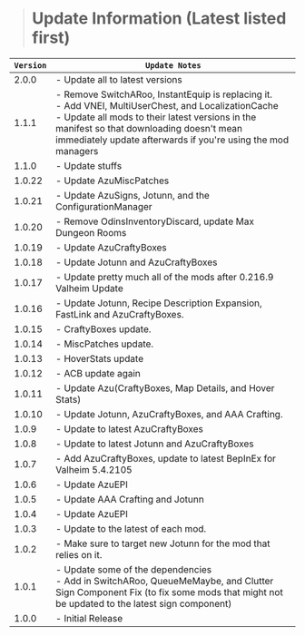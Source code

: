 > # Update Information (Latest listed first)

| `Version` | `Update Notes`                                                                                                                                                                                                                                                            |
|-----------|---------------------------------------------------------------------------------------------------------------------------------------------------------------------------------------------------------------------------------------------------------------------------|
| 2.0.0     | - Update all to latest versions                                                                                                                                                                                                                                           |
| 1.1.1     | - Remove SwitchARoo, InstantEquip is replacing it.<br/> - Add VNEI, MultiUserChest, and LocalizationCache<br/> - Update all mods to their latest versions in the manifest so that downloading doesn't mean immediately update afterwards if you're using the mod managers |
| 1.1.0     | - Update stuffs                                                                                                                                                                                                                                                           |
| 1.0.22    | - Update AzuMiscPatches                                                                                                                                                                                                                                                   |
| 1.0.21    | - Update AzuSigns, Jotunn, and the ConfigurationManager                                                                                                                                                                                                                   |
| 1.0.20    | - Remove OdinsInventoryDiscard, update Max Dungeon Rooms                                                                                                                                                                                                                  |
| 1.0.19    | - Update AzuCraftyBoxes                                                                                                                                                                                                                                                   |
| 1.0.18    | - Update Jotunn and AzuCraftyBoxes                                                                                                                                                                                                                                        |
| 1.0.17    | - Update pretty much all of the mods after 0.216.9 Valheim Update                                                                                                                                                                                                         |
| 1.0.16    | - Update Jotunn, Recipe Description Expansion, FastLink and AzuCraftyBoxes.                                                                                                                                                                                               |
| 1.0.15    | - CraftyBoxes update.                                                                                                                                                                                                                                                     |
| 1.0.14    | - MiscPatches update.                                                                                                                                                                                                                                                     |
| 1.0.13    | - HoverStats update                                                                                                                                                                                                                                                       |
| 1.0.12    | - ACB update again                                                                                                                                                                                                                                                        |
| 1.0.11    | - Update Azu(CraftyBoxes, Map Details, and Hover Stats)                                                                                                                                                                                                                   |
| 1.0.10    | - Update Jotunn, AzuCraftyBoxes, and AAA Crafting.                                                                                                                                                                                                                        |
| 1.0.9     | - Update to latest AzuCraftyBoxes                                                                                                                                                                                                                                         |
| 1.0.8     | - Update to latest Jotunn and AzuCraftyBoxes                                                                                                                                                                                                                              |
| 1.0.7     | - Add AzuCraftyBoxes, update to latest BepInEx for Valheim  5.4.2105                                                                                                                                                                                                      |
| 1.0.6     | - Update AzuEPI                                                                                                                                                                                                                                                           |
| 1.0.5     | - Update AAA Crafting and Jotunn                                                                                                                                                                                                                                          |
| 1.0.4     | - Update AzuEPI                                                                                                                                                                                                                                                           |
| 1.0.3     | - Update to the latest of each mod.                                                                                                                                                                                                                                       |
| 1.0.2     | - Make sure to target new Jotunn for the mod that relies on it.                                                                                                                                                                                                           |
| 1.0.1     | - Update some of the dependencies<br/> - Add in SwitchARoo, QueueMeMaybe, and Clutter Sign Component Fix (to fix some mods that might not be updated to the latest sign component)                                                                                        |
| 1.0.0     | - Initial Release                                                                                                                                                                                                                                                         |